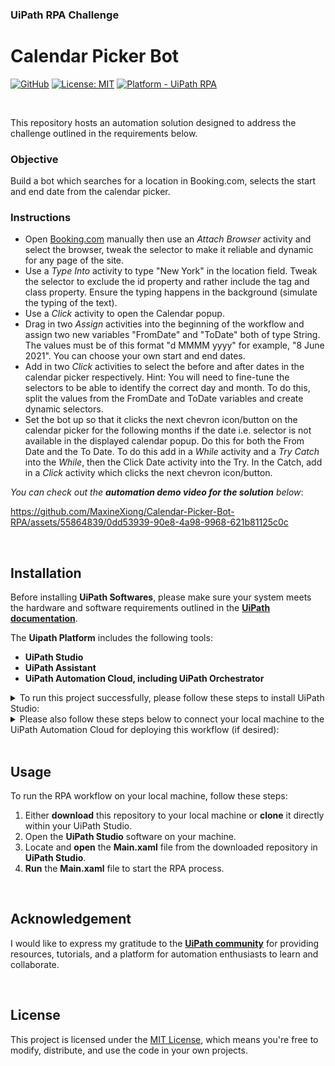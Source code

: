 ### UiPath RPA Challenge
# Calendar Picker Bot

[![GitHub](https://badgen.net/badge/icon/GitHub?icon=github&color=black&label)](https://github.com/MaxineXiong)
[![License: MIT](https://img.shields.io/badge/License-MIT-yellow.svg)](https://opensource.org/licenses/MIT)
[![Platform - UiPath RPA](https://img.shields.io/badge/Platform-UiPath_RPA-fa4616)](https://www.uipath.com)

<br/>

This repository hosts an automation solution designed to address the challenge outlined in the requirements below.

### **Objective**

Build a bot which searches for a location in Booking.com, selects the start and end date from the calendar picker.

### **Instructions**

- Open [Booking.com](https://www.booking.com/) manually then use an *Attach Browser* activity and select the browser, tweak the selector to make it reliable and dynamic for any page of the site.
- Use a *Type Into* activity to type "New York" in the location field. Tweak the selector to exclude the id property and rather include the tag and class property. Ensure the typing happens in the background (simulate the typing of the text).
- Use a *Click* activity to open the Calendar popup.
- Drag in two *Assign* activities into the beginning of the workflow and assign two new variables "FromDate" and "ToDate" both of type String. The values must be of this format "d MMMM yyyy" for example, "8 June 2021". You can choose your own start and end dates.
- Add in two *Click* activities to select the before and after dates in the calendar picker respectively. Hint: You will need to fine-tune the selectors to be able to identify the correct day and month. To do this, split the values from the FromDate and ToDate variables and create dynamic selectors.
- Set the bot up so that it clicks the next chevron icon/button on the calendar picker for the following months if the date i.e. selector is not available in the displayed calendar popup. Do this for both the From Date and the To Date. To do this add in a *While* activity and a *Try Catch* into the *While*, then the Click Date activity into the Try. In the Catch, add in a *Click* activity which clicks the next chevron icon/button.

_You can check out the **automation demo video for the solution** below_:


https://github.com/MaxineXiong/Calendar-Picker-Bot-RPA/assets/55864839/0dd53939-90e8-4a98-9968-621b81125c0c










<br/>


## **Installation**

Before installing **UiPath Softwares**, please make sure your system meets the hardware and software requirements outlined in the **[UiPath documentation](https://docs.uipath.com/studio/standalone/2022.10/user-guide/hardware-and-software-requirements)**.

The **Uipath Platform** includes the following tools:

- **UiPath Studio**
- **UiPath Assistant**
- **UiPath Automation Cloud, including UiPath Orchestrator**

<details>  
<summary> To run this project successfully, please follow these steps to install UiPath Studio:
</summary>

***

Step 1 : Visit [uipath.com](https://www.uipath.com/) and click **Try UiPath Free** button.
<p align="center">
<img width="900" src="https://github.com/YenLinWu/RPA_UiPath/blob/master/Installation/README_Images/Install_UiPath_Studio_1.png">
</p>

Step 2: **Sign up** for a personal account.
<p align="center">
<img width="900" src="https://github.com/YenLinWu/RPA_UiPath/blob/master/Installation/README_Images/Install_UiPath_Studio_2.png">
</p>  

Step 3: **Verify** your account in email.
<p align="center">
<img width="900" src="https://github.com/YenLinWu/RPA_UiPath/blob/master/Installation/README_Images/Install_UiPath_Studio_3.png">
</p>  

Step 4: **Log into** the **UiPath Automation Cloud** using your account, and click the **Download Uipath Studio** button.
<p align="center">
<img width="900" src="https://github.com/YenLinWu/RPA_UiPath/blob/master/Installation/README_Images/Install_UiPath_Studio_4.png">
</p>   

Step 5: Click **Sign in**.
<p align="center">
<img width="900" src="https://github.com/YenLinWu/RPA_UiPath/blob/master/Installation/README_Images/Install_UiPath_Studio_5.png">
</p>    

Step 6: Select **UiPath Studio Pro**.
<p align="center">
<img width="900" src="https://github.com/YenLinWu/RPA_UiPath/blob/master/Installation/README_Images/Install_UiPath_Studio_6.png">
</p>  

Step 7: Follow the system instructions to complete the installation of **UiPath Studio Pro**.
<p align="center">
<img width="900" src="https://github.com/YenLinWu/RPA_UiPath/blob/master/Installation/README_Images/Install_UiPath_Studio_7.png">
</p> 

</details> 

<details>  
<summary> Please also follow these steps below to connect your local machine to the UiPath Automation Cloud for deploying this workflow (if desired):
</summary>

***

Step 1: Sign up and log into [UiPath Automation Cloud](https://cloud.uipath.com/).

Step 2: Add a **Tenant**.
<p align="center">
<img width="900" src="https://github.com/MaxineXiong/Data-Migration-Into-CRM-Apps-RPA/assets/55864839/a8c8e306-afc5-46bf-bae7-a6b2a06a6d1b">
</p>

Step 3: **Edit** the user and assign the **Automation Users** role to grant them permission to execute processes.
<p align="center">
<img width="900" src="https://github.com/MaxineXiong/Data-Migration-Into-CRM-Apps-RPA/assets/55864839/3ab0a0cb-14d4-47d9-a6c6-6983ad5b966b">
<img width="900" src="https://github.com/MaxineXiong/Data-Migration-Into-CRM-Apps-RPA/assets/55864839/04c68432-f3c6-4f84-b477-2ace8a2d859c">
</p>

Step 4: Go to the **Orchestrator** interface and click on **Tenant** in the left pane.
<p align="center">
<img width="900" src="https://github.com/MaxineXiong/Data-Migration-Into-CRM-Apps-RPA/assets/55864839/d3ace46c-7e98-4a41-a5a8-d2347be85c47">
<img width="900" src="https://github.com/MaxineXiong/Data-Migration-Into-CRM-Apps-RPA/assets/55864839/0e248abb-93cb-4480-a548-a955b168bb92">
</p>

Choose **Folders** and then click the **+** icon to create a new folder.
<p align="center">
<img width="900" src="https://github.com/MaxineXiong/Data-Migration-Into-CRM-Apps-RPA/assets/55864839/1523c9ba-86d9-4ebd-bf4d-54d2fbcf305b">
<img width="900" src="https://github.com/MaxineXiong/Data-Migration-Into-CRM-Apps-RPA/assets/55864839/337937fc-f4c1-4e8f-ae3a-631e57349d9e">
</p>

Step 5: Navigate back to **Tenant** interface and follow the steps below to start adding an Automation User for Unattended Robot in **Manage Access**.
<p align="center">
<img width="900" src="https://github.com/MaxineXiong/Data-Migration-Into-CRM-Apps-RPA/assets/55864839/a0fc74fa-8c5a-4584-abd0-2d708ea6f468">
</p>

a) Scroll down to locate the target user, then assign the **Automation User** role to grant them the necessary permissions. Click **Next** button to move on to the next page.   
<p align="center">
<img width="900" src="https://github.com/MaxineXiong/Data-Migration-Into-CRM-Apps-RPA/assets/55864839/6e5c95e4-a9dd-4b95-8509-f0434f323cdf">
<img width="900" src="https://github.com/MaxineXiong/Data-Migration-Into-CRM-Apps-RPA/assets/55864839/6ac2c4ab-98e8-488b-82c1-e8959dfc5e29">
</p>

b)  In the *Personal automations setup* page, select the options to **Enable user to run automations** and **Create a personal workspace for this user and enable optimal Studio Web experience**, then click on the **Next** button.
<p align="center">
<img width="900" src="https://github.com/MaxineXiong/Data-Migration-Into-CRM-Apps-RPA/assets/55864839/53761113-4175-4558-b02e-78f4bd039b04">
</p>

c) On the *Unattended setup* page, check the option to **Enable this user to run unattended automations**, choose **Specific Windows credentials** for local machine connection to Orchestrator, provide **Domain\Username** of your user account on local machine (which can be found by executing `whoami` in Command Prompt), and enter the **Password** for accessing your local machine. Finally, click on the **Update** button.

<p align="center">
<img width="900" src="https://github.com/MaxineXiong/Data-Migration-Into-CRM-Apps-RPA/assets/55864839/94e0f224-e466-4670-b981-4714cd48a02c">
</p>

Step 6: Now, go to the **Machines** page where you should see the workspace machine for the target user already created. Click the ellipsis to select **Edit Machine**.
<p align="center">
<img width="900" src="https://github.com/MaxineXiong/Data-Migration-Into-CRM-Apps-RPA/assets/55864839/17f0363b-ee02-4e64-a4ef-7c6ae23b5b45">
</p>

Enter **1** for both the *Production (Unattended)* and *Testing* fields, then click the **Update** button.
<p align="center">
<img width="900" src="https://github.com/MaxineXiong/Data-Migration-Into-CRM-Apps-RPA/assets/55864839/29ebf986-e7b9-4429-9976-4c0e5ed5d37e">
</p>

Step 7: Now return to the newly created folder, choose the **Machines** menu, and click **Manage Machines in Folder** button to assign the machine you just configured to the folder.
<p align="center">
<img width="900" src="https://github.com/MaxineXiong/Data-Migration-Into-CRM-Apps-RPA/assets/55864839/9587d8d7-b07f-41ba-adc3-f0af6d44893b">
<img width="900" src="https://github.com/MaxineXiong/Data-Migration-Into-CRM-Apps-RPA/assets/55864839/f83c9899-8f4e-4360-aaae-0d546f731dbc">
<img width="900" src="https://github.com/MaxineXiong/Data-Migration-Into-CRM-Apps-RPA/assets/55864839/d4e2b0c0-11dd-47b4-adfe-c8ceeb2a2b04">
</p>

You should now have both the **User** and **Machine** assigned to the new folder.
<p align="center">
<img width="900" src="https://github.com/MaxineXiong/Data-Migration-Into-CRM-Apps-RPA/assets/55864839/a82ee8b6-6975-404e-a0c2-91e3da9f70d9">
</p>

Step 8: Open **UiPath Assistant** and click **Sign In**. If you see the **green circle** in the top right corner, you’ve successfully connected your local *UiPath Studio* to the *UiPath Automation Cloud*.
<p align="center">
<img width="900" src="https://github.com/MaxineXiong/Data-Migration-Into-CRM-Apps-RPA/assets/55864839/10ba5c72-cef7-4821-80a9-d02428c09362">
</p>
You can confirm the connection by opening UiPath Studio and checking for a green circle at the bottom.
<p align="center">
<img width="600" src="https://github.com/MaxineXiong/Data-Migration-Into-CRM-Apps-RPA/assets/55864839/10bfea30-4871-49cc-b038-13d05ae5b09b">
</p>

***

To **publish a process** from UiPath Studio to Orchestrator, **switch to the new folder** you just created in the Orchestrator, and then click to **Publish the process** as a package.
<p align="center">
<img width="900" src="https://github.com/MaxineXiong/Data-Migration-Into-CRM-Apps-RPA/assets/55864839/c591ee81-f7d4-4dba-9b8a-57e4a2c0148d">
</p>

To learn more about other best practices on Orchestrator, please refer to the [Orchestrator User Guide](https://docs.uipath.com/orchestrator/standalone/2023.4/user-guide/introduction).

</details> 


<br/>

## **Usage**

To run the RPA workflow on your local machine, follow these steps:

1. Either **download** this repository to your local machine or **clone** it directly within your UiPath Studio.
2. Open the **UiPath Studio** software on your machine.
3. Locate and **open** the **Main.xaml** file from the downloaded repository in **UiPath Studio**.
4. **Run** the **Main.xaml** file to start the RPA process.

<br/>

## **Acknowledgement**

I would like to express my gratitude to the **[UiPath community](https://community.uipath.com/)** for providing resources, tutorials, and a platform for automation enthusiasts to learn and collaborate.

<br/>

## **License**

This project is licensed under the [MIT License](https://choosealicense.com/licenses/mit/), which means you're free to modify, distribute, and use the code in your own projects.
